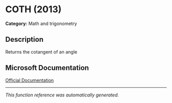 # COTH (2013)

**Category:** Math and trigonometry

## Description
Returns the cotangent of an angle

## Microsoft Documentation
[Official Documentation](https://support.microsoft.com//en-us/office/coth-function-2e0b4cb6-0ba0-403e-aed4-deaa71b49df5)

---
*This function reference was automatically generated.*
